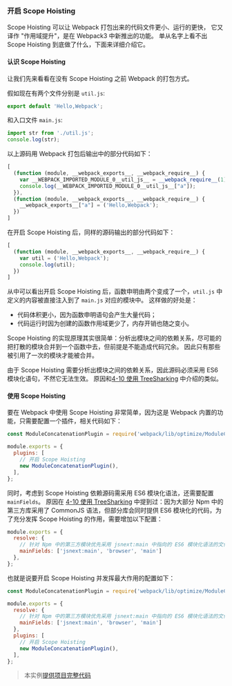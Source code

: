 ### 开启 Scope Hoisting
Scope Hoisting 可以让 Webpack 打包出来的代码文件更小、运行的更快，
它又译作 "作用域提升"，是在 Webpack3 中新推出的功能。
单从名字上看不出 Scope Hoisting 到底做了什么，下面来详细介绍它。

#### 认识 Scope Hoisting
让我们先来看看在没有 Scope Hoisting 之前 Webpack 的打包方式。

假如现在有两个文件分别是 `util.js`:
```js
export default 'Hello,Webpack';
```
和入口文件 `main.js`:
```js
import str from './util.js';
console.log(str);
```
以上源码用 Webpack 打包后输出中的部分代码如下：
```js
[
  (function (module, __webpack_exports__, __webpack_require__) {
    var __WEBPACK_IMPORTED_MODULE_0__util_js__ = __webpack_require__(1);
    console.log(__WEBPACK_IMPORTED_MODULE_0__util_js__["a"]);
  }),
  (function (module, __webpack_exports__, __webpack_require__) {
    __webpack_exports__["a"] = ('Hello,Webpack');
  })
]
```

在开启 Scope Hoisting 后，同样的源码输出的部分代码如下：
```js
[
  (function (module, __webpack_exports__, __webpack_require__) {
    var util = ('Hello,Webpack');
    console.log(util);
  })
]
```

从中可以看出开启 Scope Hoisting 后，函数申明由两个变成了一个，`util.js` 中定义的内容被直接注入到了 `main.js` 对应的模块中。
这样做的好处是：

- 代码体积更小，因为函数申明语句会产生大量代码；
- 代码运行时因为创建的函数作用域更少了，内存开销也随之变小。

Scope Hoisting 的实现原理其实很简单：分析出模块之间的依赖关系，尽可能的把打散的模块合并到一个函数中去，但前提是不能造成代码冗余。
因此只有那些被引用了一次的模块才能被合并。

由于 Scope Hoisting 需要分析出模块之间的依赖关系，因此源码必须采用 ES6 模块化语句，不然它无法生效。
原因和[4-10 使用 TreeSharking](4-10使用TreeSharking.md) 中介绍的类似。

#### 使用 Scope Hoisting
要在 Webpack 中使用 Scope Hoisting 非常简单，因为这是 Webpack 内置的功能，只需要配置一个插件，相关代码如下：
```js
const ModuleConcatenationPlugin = require('webpack/lib/optimize/ModuleConcatenationPlugin');

module.exports = {
  plugins: [
    // 开启 Scope Hoisting
    new ModuleConcatenationPlugin(),
  ],
};
```

同时，考虑到 Scope Hoisting 依赖源码需采用 ES6 模块化语法，还需要配置 `mainFields`。
原因在 [4-10 使用 TreeSharking](4-10使用TreeSharking.md) 中提到过：因为大部分 Npm 中的第三方库采用了 CommonJS 语法，但部分库会同时提供 ES6 模块化的代码，为了充分发挥
Scope Hoisting 的作用，需要增加以下配置：
```js
module.exports = {
  resolve: {
    // 针对 Npm 中的第三方模块优先采用 jsnext:main 中指向的 ES6 模块化语法的文件
    mainFields: ['jsnext:main', 'browser', 'main']
  },
};
```

也就是说要开启 Scope Hoisting 并发挥最大作用的配置如下：
```js
const ModuleConcatenationPlugin = require('webpack/lib/optimize/ModuleConcatenationPlugin');

module.exports = {
  resolve: {
    // 针对 Npm 中的第三方模块优先采用 jsnext:main 中指向的 ES6 模块化语法的文件
    mainFields: ['jsnext:main', 'browser', 'main']
  },
  plugins: [
    // 开启 Scope Hoisting
    new ModuleConcatenationPlugin(),
  ],
};
``` 

> 本实例[提供项目完整代码](http://webpack.wuhaolin.cn/4-14开启ScopeHoisting.zip)

